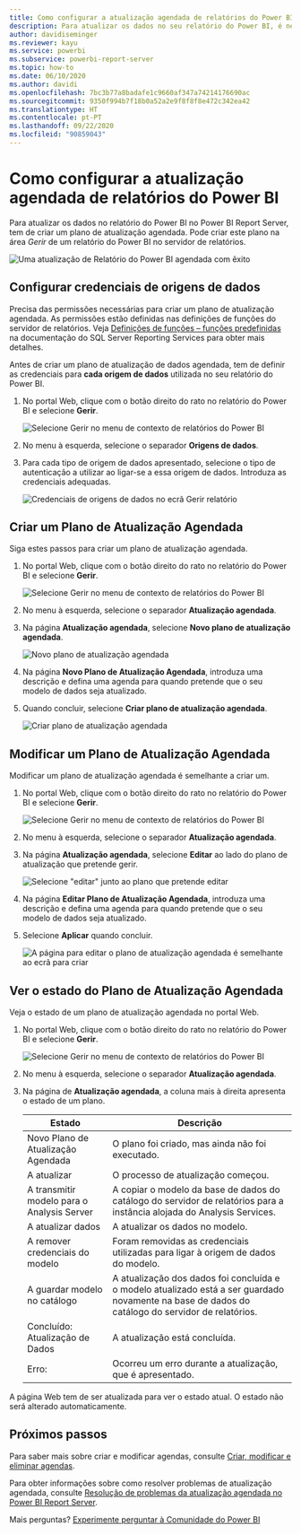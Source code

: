 ```yaml
---
title: Como configurar a atualização agendada de relatórios do Power BI
description: Para atualizar os dados no seu relatório do Power BI, é necessário criar um plano de atualização agendada.
author: davidiseminger
ms.reviewer: kayu
ms.service: powerbi
ms.subservice: powerbi-report-server
ms.topic: how-to
ms.date: 06/10/2020
ms.author: davidi
ms.openlocfilehash: 7bc3b77a8badafe1c9660af347a74214176690ac
ms.sourcegitcommit: 9350f994b7f18b0a52a2e9f8f8f8e472c342ea42
ms.translationtype: HT
ms.contentlocale: pt-PT
ms.lasthandoff: 09/22/2020
ms.locfileid: "90859043"
---
```

# <a name="how-to-configure-power-bi-report-scheduled-refresh"></a>Como configurar a atualização agendada de relatórios do Power BI
Para atualizar os dados no relatório do Power BI no Power BI Report Server, tem de criar um plano de atualização agendada. Pode criar este plano na área *Gerir* de um relatório do Power BI no servidor de relatórios.

![Uma atualização de Relatório do Power BI agendada com êxito](media/configure-scheduled-refresh/scheduled-refresh-success.png)

## <a name="configure-data-source-credentials"></a>Configurar credenciais de origens de dados
Precisa das permissões necessárias para criar um plano de atualização agendada. As permissões estão definidas nas definições de funções do servidor de relatórios. Veja [Definições de funções – funções predefinidas](/sql/reporting-services/security/role-definitions-predefined-roles) na documentação do SQL Server Reporting Services para obter mais detalhes.

Antes de criar um plano de atualização de dados agendada, tem de definir as credenciais para **cada origem de dados** utilizada no seu relatório do Power BI.

1. No portal Web, clique com o botão direito do rato no relatório do Power BI e selecione **Gerir**.
   
    ![Selecione Gerir no menu de contexto de relatórios do Power BI](media/configure-scheduled-refresh/manage-power-bi-report.png)
2. No menu à esquerda, selecione o separador **Origens de dados**.
3. Para cada tipo de origem de dados apresentado, selecione o tipo de autenticação a utilizar ao ligar-se a essa origem de dados. Introduza as credenciais adequadas.
   
    ![Credenciais de origens de dados no ecrã Gerir relatório](media/configure-scheduled-refresh/data-source-credentials.png)

## <a name="creating-a-schedule-refresh-plan"></a>Criar um Plano de Atualização Agendada
Siga estes passos para criar um plano de atualização agendada.

1. No portal Web, clique com o botão direito do rato no relatório do Power BI e selecione **Gerir**.
   
    ![Selecione Gerir no menu de contexto de relatórios do Power BI](media/configure-scheduled-refresh/manage-power-bi-report.png)
2. No menu à esquerda, selecione o separador **Atualização agendada**.
3. Na página **Atualização agendada**, selecione **Novo plano de atualização agendada**.
   
    ![Novo plano de atualização agendada](media/configure-scheduled-refresh/new-scheduled-refresh-plan.png)
4. Na página **Novo Plano de Atualização Agendada**, introduza uma descrição e defina uma agenda para quando pretende que o seu modelo de dados seja atualizado.
5. Quando concluir, selecione **Criar plano de atualização agendada**.
   
    ![Criar plano de atualização agendada](media/configure-scheduled-refresh/create-scheduled-refresh-plan.png)

## <a name="modifying-a-schedule-refresh-plan"></a>Modificar um Plano de Atualização Agendada
Modificar um plano de atualização agendada é semelhante a criar um.

1. No portal Web, clique com o botão direito do rato no relatório do Power BI e selecione **Gerir**.
   
    ![Selecione Gerir no menu de contexto de relatórios do Power BI](media/configure-scheduled-refresh/manage-power-bi-report.png)
2. No menu à esquerda, selecione o separador **Atualização agendada**.
3. Na página **Atualização agendada**, selecione **Editar** ao lado do plano de atualização que pretende gerir.
   
    ![Selecione "editar" junto ao plano que pretende editar](media/configure-scheduled-refresh/edit-scheduled-refresh-plan.png)
4. Na página **Editar Plano de Atualização Agendada**, introduza uma descrição e defina uma agenda para quando pretende que o seu modelo de dados seja atualizado.
5. Selecione **Aplicar** quando concluir.
   
    ![A página para editar o plano de atualização agendada é semelhante ao ecrã para criar](media/configure-scheduled-refresh/edit-scheduled-refresh-plan-page.png)

## <a name="viewing-the-status-of-schedule-refresh-plan"></a>Ver o estado do Plano de Atualização Agendada
Veja o estado de um plano de atualização agendada no portal Web.

1. No portal Web, clique com o botão direito do rato no relatório do Power BI e selecione **Gerir**.
   
    ![Selecione Gerir no menu de contexto de relatórios do Power BI](media/configure-scheduled-refresh/manage-power-bi-report.png)
2. No menu à esquerda, selecione o separador **Atualização agendada**.
3. Na página de **Atualização agendada**, a coluna mais à direita apresenta o estado de um plano.
   
   | **Estado** | **Descrição** |
   | --- | --- |
   | Novo Plano de Atualização Agendada |O plano foi criado, mas ainda não foi executado. |
   | A atualizar |O processo de atualização começou. |
   | A transmitir modelo para o Analysis Server |A copiar o modelo da base de dados do catálogo do servidor de relatórios para a instância alojada do Analysis Services. |
   | A atualizar dados |A atualizar os dados no modelo. |
   | A remover credenciais do modelo |Foram removidas as credenciais utilizadas para ligar à origem de dados do modelo. |
   | A guardar modelo no catálogo |A atualização dos dados foi concluída e o modelo atualizado está a ser guardado novamente na base de dados do catálogo do servidor de relatórios. |
   | Concluído: Atualização de Dados |A atualização está concluída. |
   | Erro: |Ocorreu um erro durante a atualização, que é apresentado. |

A página Web tem de ser atualizada para ver o estado atual. O estado não será alterado automaticamente.

## <a name="next-steps"></a>Próximos passos
Para saber mais sobre criar e modificar agendas, consulte [Criar, modificar e eliminar agendas](/sql/reporting-services/subscriptions/create-modify-and-delete-schedules).

Para obter informações sobre como resolver problemas de atualização agendada, consulte [Resolução de problemas da atualização agendada no Power BI Report Server](scheduled-refresh-troubleshoot.md).

Mais perguntas? [Experimente perguntar à Comunidade do Power BI](https://community.powerbi.com/)